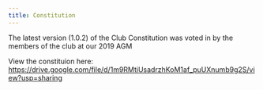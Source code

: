 ```yaml
---
title: Constitution
---
```


The latest version (1.0.2) of the Club Constitution was voted in by the members of the club at our 2019 AGM

View the constituion here: https://drive.google.com/file/d/1m9RMtiUsadrzhKoM1af_puUXnumb9g2S/view?usp=sharing
